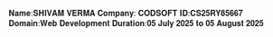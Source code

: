 𝐍𝐚𝐦𝐞:𝐒𝐇𝐈𝐕𝐀𝐌 𝐕𝐄𝐑𝐌𝐀
𝐂𝐨𝐦𝐩𝐚𝐧𝐲: 𝐂𝐎𝐃𝐒𝐎𝐅𝐓 
𝐈𝐃:𝐂𝐒𝟐𝟓𝐑𝐘𝟖𝟓𝟔𝟔𝟕
𝐃𝐨𝐦𝐚𝐢𝐧:𝐖𝐞𝐛 𝐃𝐞𝐯𝐞𝐥𝐨𝐩𝐦𝐞𝐧𝐭
𝐃𝐮𝐫𝐚𝐭𝐢𝐨𝐧:𝟎𝟓 𝐉𝐮𝐥𝐲 𝟐𝟎𝟐𝟓 𝐭𝐨 𝟎𝟓 𝐀𝐮𝐠𝐮𝐬𝐭 𝟐𝟎𝟐𝟓
